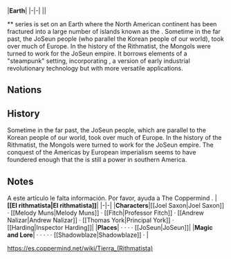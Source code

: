 |**Earth**|
|-|-|
||

** series is set on an Earth where the North American continent has been fractured into a large number of islands known as the . Sometime in the far past, the JoSeun people (who parallel the Korean people of our world), took over much of Europe.  In the history of the Rithmatist, the Mongols were turned to work for the JoSeun empire. It borrows elements of a "steampunk" setting, incorporating , a version of early industrial revolutionary technology but with more versatile applications.

## Nations

## History
Sometime in the far past, the JoSeun people, which are parallel to the Korean people of our world, took over much of Europe. In the history of the Rithmatist, the Mongols were turned to work for the JoSeun empire. The conquest of the Americas by European imperialism seems to have foundered enough that the  is still a power in southern America.

## Notes

A este artículo le falta información. Por favor, ayuda a The Coppermind .
|**[[El rithmatista\|El rithmatista]]**|
|-|-|
|**Characters**|[[Joel Saxon\|Joel Saxon]] · [[Melody Muns\|Melody Muns]] · [[Fitch\|Professor Fitch]] · [[Andrew Nalizar\|Andrew Nalizar]] · [[Thomas York\|Principal York]] · [[Harding\|Inspector Harding]]|
|**Places**| ·  ·  ·  · [[JoSeun\|JoSeun]]|
|**Magic and Lore**| ·  ·  ·  ·  · [[Shadowblaze\|Shadowblaze]] · |



https://es.coppermind.net/wiki/Tierra_(Rithmatista)